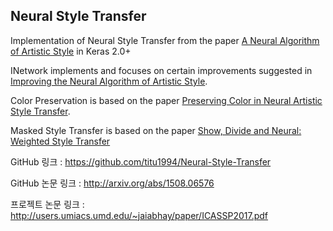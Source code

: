 ## Neural Style Transfer

Implementation of Neural Style Transfer from the paper [A Neural Algorithm of Artistic Style](http://arxiv.org/abs/1508.06576) in Keras 2.0+

INetwork implements and focuses on certain improvements suggested in [Improving the Neural Algorithm of Artistic Style](http://arxiv.org/abs/1605.04603).

Color Preservation is based on the paper [Preserving Color in Neural Artistic Style Transfer](https://arxiv.org/abs/1606.05897).

Masked Style Transfer is based on the paper [Show, Divide and Neural: Weighted Style Transfer](http://cs231n.stanford.edu/reports/2016/pdfs/208_Report.pdf)

GitHub 링크 : https://github.com/titu1994/Neural-Style-Transfer

GitHub 논문 링크 : http://arxiv.org/abs/1508.06576

프로젝트 논문 링크 : http://users.umiacs.umd.edu/~jaiabhay/paper/ICASSP2017.pdf

